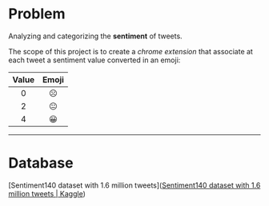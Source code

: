 # Problem

Analyzing and categorizing the **sentiment** of tweets.

The scope of this project is to create a *chrome extension* that associate at each tweet a sentiment value converted in an emoji:

| Value | Emoji           |
|:-----:|:---------------:|
| 0     | :frowning_face: |
| 2     | :neutral_face:  |
| 4     | :grinning:      |

---

# Database

[Sentiment140 dataset with 1.6 million tweets]([Sentiment140 dataset with 1.6 million tweets | Kaggle](https://www.kaggle.com/datasets/kazanova/sentiment140?resource=download))


